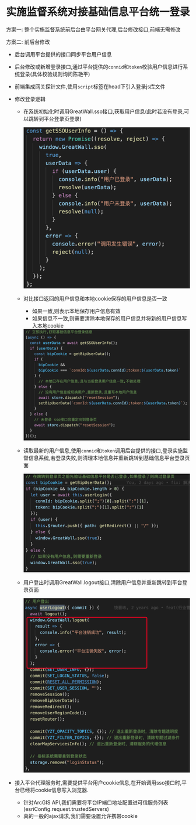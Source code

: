# 实施监督系统对接基础信息平台统一登录

方案一: 整个实施监督系统前后台由平台网关代理,后台修改接口,前端无需修改

方案二: 前后台修改

* 后台调用平台提供的接口同步平台用户信息

* 后台修改或新增登录接口,通过平台提供的`connid`和`token`校验用户信息进行系统登录(具体校验规则询问陈艳平)

* 前端集成网关探针文件,使用`script`标签在head下引入登录js库文件

* 修改登录逻辑

  * 在系统初始化时调用GreatWall.sso接口,获取用户信息(此时若没有登录,可以跳转到平台登录页登录)

    <img src="README.assets/image-20210115105205553.png" alt="获取平台用户信息" style="zoom:50%;" />

  * 对比接口返回的用户信息和本地cookie保存的用户信息是否一致

    * 如果一致,则表示本地保存用户信息有效
    * 如果信息不一致,则需要清除本地保存的用户信息并将新的用户信息写入本地cookie

    <img src="README.assets/image-20210115105250792.png" alt="判断cookie信息是否有效" style="zoom:50%;" />

  * 读取最新的用户信息,使用`connid`和`token`调用后台提供的接口,登录实施监督信息系统,若登录失败,则清理本地信息并重新跳转到基础信息平台登录页面

    <img src="README.assets/image-20210115105422909.png" alt="使用新接口登录" style="zoom:50%;" />

  * 用户登出时调用GreatWall.logout接口,清除用户信息并重新跳转到平台登录页面

    <img src="README.assets/image-20210115105524088.png" alt="用户登出" style="zoom:50%;" />

* 接入平台代理服务时,需要提供平台用户cookie信息,在开始调用sso接口时,平台已经将cookie信息写入浏览器.

  * 针对ArcGIS API,我们需要将平台IP端口地址配置进可信服务列表(esriConfig.request.trustedServers)
  * 真的一般的ajax请求,我们需要设置允许携带cookie



